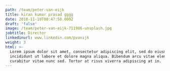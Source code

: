 ```yaml
---
path: /team/peter-van-eijk
title: kiran kumar prasad gggg
date: 2018-11-19T00:47:58.000Z
draft: 'false'
image: /team/peter-van-eijk-711986-unsplash.jpg
jobtitle: Director
linkedinurl: www.linkedin.com/pvanijk
weight: 3
html: >-
  Lorem ipsum dolor sit amet, consectetur adipiscing elit, sed do eiusmod tempor
  incididunt ut labore et dolore magna aliqua. Bibendum arcu vitae elementum
  curabitur vitae nunc sed. Tortor at risus viverra adipiscing at in.
---
```


